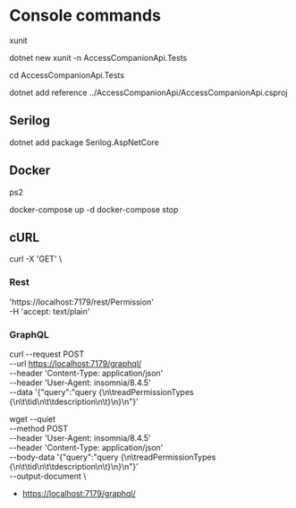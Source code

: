 # Console commands

 xunit

dotnet new xunit -n AccessCompanionApi.Tests

cd AccessCompanionApi.Tests

dotnet add reference ../AccessCompanionApi/AccessCompanionApi.csproj

## Serilog

dotnet add package Serilog.AspNetCore

## Docker

ps2

docker-compose up -d
docker-compose stop

## cURL

curl -X 'GET' \

### Rest

  'https://localhost:7179/rest/Permission' \
  -H 'accept: text/plain'

### GraphQL

  curl --request POST \
  --url <https://localhost:7179/graphql/> \
  --header 'Content-Type: application/json' \
  --header 'User-Agent: insomnia/8.4.5' \
  --data '{"query":"query {\n\treadPermissionTypes {\n\t\tid\n\t\tdescription\n\t}\n}\n"}'

  wget --quiet \
  --method POST \
  --header 'User-Agent: insomnia/8.4.5' \
  --header 'Content-Type: application/json' \
  --body-data '{"query":"query {\n\treadPermissionTypes {\n\t\tid\n\t\tdescription\n\t}\n}\n"}' \
  --output-document \

- <https://localhost:7179/graphql/>
